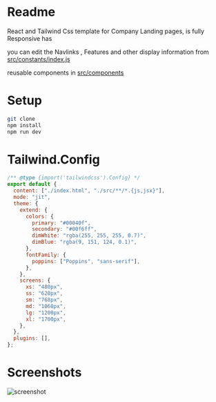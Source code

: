 # Readme

React and Tailwind Css template for Company Landing pages,
is fully Responsive has 

you can edit the Navlinks , Features and other display information from
[src/constants/index.js]()

reusable components in [src/components]()

# Setup

```sh
git clone 
npm install
npm run dev
```

# Tailwind.Config

```js
/** @type {import('tailwindcss').Config} */
export default {
  content: ["./index.html", "./src/**/*.{js,jsx}"],
  mode: "jit",
  theme: {
    extend: {
      colors: {
        primary: "#00040f",
        secondary: "#00f6ff",
        dimWhite: "rgba(255, 255, 255, 0.7)",
        dimBlue: "rgba(9, 151, 124, 0.1)",
      },
      fontFamily: {
        poppins: ["Poppins", "sans-serif"],
      },
    },
    screens: {
      xs: "480px",
      ss: "620px",
      sm: "768px",
      md: "1060px",
      lg: "1200px",
      xl: "1700px",
    },
  },
  plugins: [],
};
```
# Screenshots 
![screenshot](https://github.com/ZafeerMahmood/React-Ui-website-with-Tailwind/blob/main/screenshots/Group%201%20(1).jpg)




